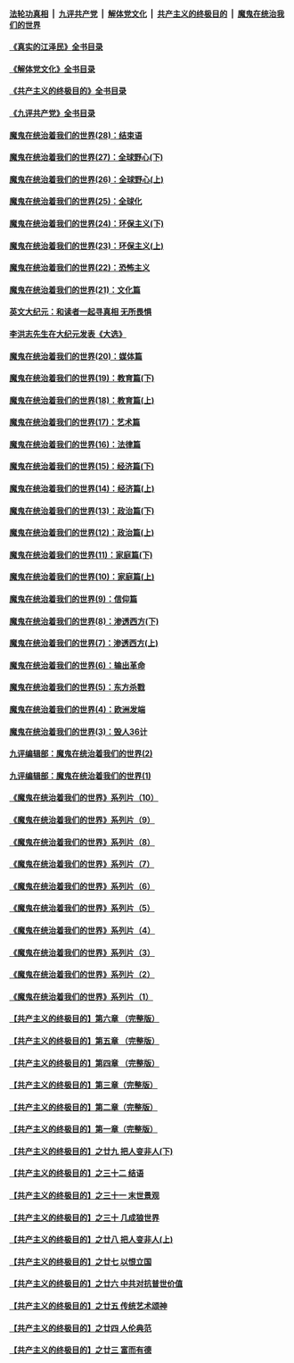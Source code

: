 ####  [法轮功真相](../../../../basic/blob/master/README.md?t=05040901) &nbsp;|&nbsp; [九评共产党](../../../../9ping.md/blob/master/README.md?t=05040901) &nbsp;|&nbsp; [解体党文化](../../../../jtdwh.md/blob/master/README.md?t=05040901)  &nbsp;|&nbsp; [共产主义的终极目的](../../../../gczydzjmd.md/blob/master/README.md?t=05040901) &nbsp;|&nbsp; [魔鬼在统治我们的世界](../../../../mgztzwmdsj.md/blob/master/README.md?t=05040901) 

#### [《真实的江泽民》全书目录](../pages/nsc422/n13721399.md?t=05040901) 

#### [《解体党文化》全书目录](../pages/nsc422/n13721157.md?t=05040901) 

#### [《共产主义的终极目的》全书目录](../pages/nsc422/n13721048.md?t=05040901) 

#### [《九评共产党》全书目录](../pages/nsc422/n13708085.md?t=05040901) 

#### [魔鬼在统治着我们的世界(28)：结束语](../pages/nsc422/n10936246.md?t=05040901) 

#### [魔鬼在统治着我们的世界(27)：全球野心(下)](../pages/nsc422/n10928319.md?t=05040901) 

#### [魔鬼在统治着我们的世界(26)：全球野心(上)](../pages/nsc422/n10900318.md?t=05040901) 

#### [魔鬼在统治着我们的世界(25)：全球化](../pages/nsc422/n10788205.md?t=05040901) 

#### [魔鬼在统治着我们的世界(24)：环保主义(下)](../pages/nsc422/n10695307.md?t=05040901) 

#### [魔鬼在统治着我们的世界(23)：环保主义(上)](../pages/nsc422/n10688613.md?t=05040901) 

#### [魔鬼在统治着我们的世界(22)：恐怖主义](../pages/nsc422/n10614727.md?t=05040901) 

#### [魔鬼在统治着我们的世界(21)：文化篇](../pages/nsc422/n10597706.md?t=05040901) 

#### [英文大纪元：和读者一起寻真相 无所畏惧](../pages/nsc422/n12542027.md?t=05040901) 

#### [李洪志先生在大纪元发表《大选》](../pages/nsc422/n12534746.md?t=05040901) 

#### [魔鬼在统治着我们的世界(20)：媒体篇](../pages/nsc422/n10586579.md?t=05040901) 

#### [魔鬼在统治着我们的世界(19)：教育篇(下)](../pages/nsc422/n10564808.md?t=05040901) 

#### [魔鬼在统治着我们的世界(18)：教育篇(上)](../pages/nsc422/n10526970.md?t=05040901) 

#### [魔鬼在统治着我们的世界(17)：艺术篇](../pages/nsc422/n10499093.md?t=05040901) 

#### [魔鬼在统治着我们的世界(16)：法律篇](../pages/nsc422/n10485969.md?t=05040901) 

#### [魔鬼在统治着我们的世界(15)：经济篇(下)](../pages/nsc422/n10469975.md?t=05040901) 

#### [魔鬼在统治着我们的世界(14)：经济篇(上)](../pages/nsc422/n10457370.md?t=05040901) 

#### [魔鬼在统治着我们的世界(13)：政治篇(下)](../pages/nsc422/n10448270.md?t=05040901) 

#### [魔鬼在统治着我们的世界(12)：政治篇(上)](../pages/nsc422/n10444576.md?t=05040901) 

#### [魔鬼在统治着我们的世界(11)：家庭篇(下)](../pages/nsc422/n10440961.md?t=05040901) 

#### [魔鬼在统治着我们的世界(10)：家庭篇(上)](../pages/nsc422/n10435448.md?t=05040901) 

#### [魔鬼在统治着我们的世界(9)：信仰篇](../pages/nsc422/n10432159.md?t=05040901) 

#### [魔鬼在统治着我们的世界(8)：渗透西方(下)](../pages/nsc422/n10429603.md?t=05040901) 

#### [魔鬼在统治着我们的世界(7)：渗透西方(上)](../pages/nsc422/n10426013.md?t=05040901) 

#### [魔鬼在统治着我们的世界(6)：输出革命](../pages/nsc422/n10421536.md?t=05040901) 

#### [魔鬼在统治着我们的世界(5)：东方杀戮](../pages/nsc422/n10417707.md?t=05040901) 

#### [魔鬼在统治着我们的世界(4)：欧洲发端](../pages/nsc422/n10414890.md?t=05040901) 

#### [魔鬼在统治着我们的世界(3)：毁人36计](../pages/nsc422/n10411583.md?t=05040901) 

#### [九评编辑部：魔鬼在统治着我们的世界(2)](../pages/nsc422/n10410036.md?t=05040901) 

#### [九评编辑部：魔鬼在统治着我们的世界(1)](../pages/nsc422/n10406825.md?t=05040901) 

#### [《魔鬼在统治着我们的世界》系列片（10）](../pages/nsc422/n12292670.md?t=05040901) 

#### [《魔鬼在统治着我们的世界》系列片（9）](../pages/nsc422/n12290859.md?t=05040901) 

#### [《魔鬼在统治着我们的世界》系列片（8）](../pages/nsc422/n12287445.md?t=05040901) 

#### [《魔鬼在统治着我们的世界》系列片（7）](../pages/nsc422/n12283425.md?t=05040901) 

#### [《魔鬼在统治着我们的世界》系列片（6）](../pages/nsc422/n12282314.md?t=05040901) 

#### [《魔鬼在统治着我们的世界》系列片（5）](../pages/nsc422/n12281419.md?t=05040901) 

#### [《魔鬼在统治着我们的世界》系列片（4）](../pages/nsc422/n12274024.md?t=05040901) 

#### [《魔鬼在统治着我们的世界》系列片（3）](../pages/nsc422/n12271322.md?t=05040901) 

#### [《魔鬼在统治着我们的世界》系列片（2）](../pages/nsc422/n12269049.md?t=05040901) 

#### [《魔鬼在统治着我们的世界》系列片（1）](../pages/nsc422/n12267575.md?t=05040901) 

#### [【共产主义的终极目的】第六章 （完整版）](../pages/nsc422/n11428913.md?t=05040901) 

#### [【共产主义的终极目的】第五章 （完整版）](../pages/nsc422/n11428912.md?t=05040901) 

#### [【共产主义的终极目的】第四章 （完整版）](../pages/nsc422/n11428907.md?t=05040901) 

#### [【共产主义的终极目的】第三章（完整版）](../pages/nsc422/n11428848.md?t=05040901) 

#### [【共产主义的终极目的】第二章（完整版）](../pages/nsc422/n11428831.md?t=05040901) 

#### [【共产主义的终极目的】第一章（完整版）](../pages/nsc422/n11417651.md?t=05040901) 

#### [【共产主义的终极目的】之廿九 把人变非人(下)](../pages/nsc422/n11344140.md?t=05040901) 

#### [【共产主义的终极目的】之三十二 结语](../pages/nsc422/n11360535.md?t=05040901) 

#### [【共产主义的终极目的】之三十一 末世景观](../pages/nsc422/n11351129.md?t=05040901) 

#### [【共产主义的终极目的】之三十 几成狼世界](../pages/nsc422/n11348280.md?t=05040901) 

#### [【共产主义的终极目的】之廿八 把人变非人(上)](../pages/nsc422/n11340492.md?t=05040901) 

#### [【共产主义的终极目的】之廿七 以恨立国](../pages/nsc422/n11336944.md?t=05040901) 

#### [【共产主义的终极目的】之廿六 中共对抗普世价值](../pages/nsc422/n11324785.md?t=05040901) 

#### [【共产主义的终极目的】之廿五 传统艺术颂神](../pages/nsc422/n11296396.md?t=05040901) 

#### [【共产主义的终极目的】之廿四 人伦典范](../pages/nsc422/n11296397.md?t=05040901) 

#### [【共产主义的终极目的】之廿三 富而有德](../pages/nsc422/n11283598.md?t=05040901) 

